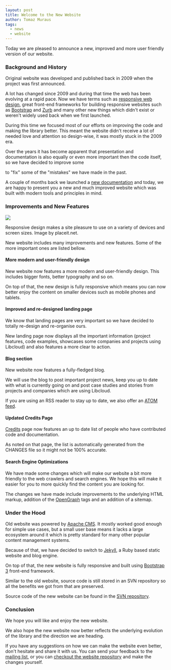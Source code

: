 ```yaml
---
layout: post
title: Welcome to the New Website
author: Tomaz Muraus
tags:
  - news
  - website
---
```


Today we are pleased to announce a new, improved and more user friendly version
of our website.

### Background and History

Original website was developed and published back in 2009 when the project was
first announced.

A lot has changed since 2009 and during that time the web has been evolving at
a rapid pace. Now we have terms such as [responsive web design][2], great
front-end frameworks for building responsive websites such as [Bootstrap][2]
and [Zurb][3] and many other new things which didn't exist or weren't widely
used back when we first launched.

During this time we focused most of our efforts on improving the code and
making the library better. This meant the website didn't receive a lot of
needed love and attention so design-wise, it was mostly stuck in the 2009 era.

Over the years it has become apparent that presentation and documentation is
also equally or even more important then the code itself, so we have decided
to improve some

to "fix" some of the "mistakes" we have made in the past.

A couple of months back we launched a [new documentation][4] and today, we are
happy to present you a new and much improved website which was built with
modern tools and principles in mind.

### Improvements and New Features

<div class="imginline">
  <img src="/images/posts/tbd/preview.png" class="img-responsive inline" />
  <p class="img-caption">Responsive design makes a site pleasure to use on a
  variety of devices and screen sizes. Image by placeit.net.</p>
</div>

New website includes many improvements and new features. Some of the more
important ones are listed bellow.

#### More modern and user-friendly design

New website now features a more modern and user-friendly design. This includes
bigger fonts, better typography and so on.

On top of that, the new design is fully responsive which means you can now
better enjoy the content on smaller devices such as mobile phones and tablets.

#### Improved and re-designed landing page

We know that landing pages are very important so we have decided to totally
re-design and re-organise ours.

New landing page now displays all the important information (project features,
code examples, showcases some companies and projects using Libcloud) and also
features a more clear to action.

#### Blog section

New website now features a fully-fledged blog.

We will use the blog to post important project news, keep you up to date with
what is currently going on and post case studies and stories from projects and
companies which are using Libcloud.

If you are using an RSS reader to stay up to date, we also offer an
[ATOM feed][10].

#### Updated Credits Page

[Credits][9] page now features an up to date list of people who have
contributed code and documentation.

As noted on that page, the list is automatically generated from the CHANGES
file so it might not be 100% accurate.

#### Search Engine Optimizations

We have made some changes which will make our website a bit more friendly to
the web crawlers and search engines. We hope this will make it easier for you
to more quickly find the content you are looking for.

The changes we have made include improvements to the underlying HTML markup,
addition of the [OpenGraph][13] tags and an addition of a sitemap.

### Under the Hood

Old website was powered by [Apache CMS][6]. It mostly worked good enough for
simple use cases, but a small user base means it lacks a large ecosystem around
it which is pretty standard for many other popular content management systems.

Because of that, we have decided to switch to [Jekyll][7], a Ruby based static
website and blog engine.

On top of that, the new website is fully responsive and built using
[Bootstrap 3][2] front-end framework.

Similar to the old website, source code is still stored in an SVN repository
so all the benefits we got from that are preserved.

Source code of the new website can be found in the [SVN repository][8].

### Conclusion

We hope you will like and enjoy the new website.

We also hope the new website now better reflects the underlying evolution of
the library and the direction we are heading.

If you have any suggestions on how we can make the website even better, don't
hesitate and share it with us. You can send your feedback to the
[mailing list][11], or you can [checkout the website repository][12] and make
the changes yourself.

[1]: http://en.wikipedia.org/wiki/Responsive_web_design
[2]: http://getbootstrap.com/
[3]: http://foundation.zurb.com/
[4]: https://libcloud.readthedocs.org/en/latest/
[5]: http://jekyllrb.com/
[6]: http://www.apache.org/dev/cms.html
[7]: http://jekyllrb.com/
[8]: https://svn.apache.org/repos/asf/libcloud/site/trunk/
[9]: /credits.html
[10]: /blog/atom.xml
[11]: /community.html#mailing-lists
[12]: /community.html#website-repository
[13]: http://ogp.me/
